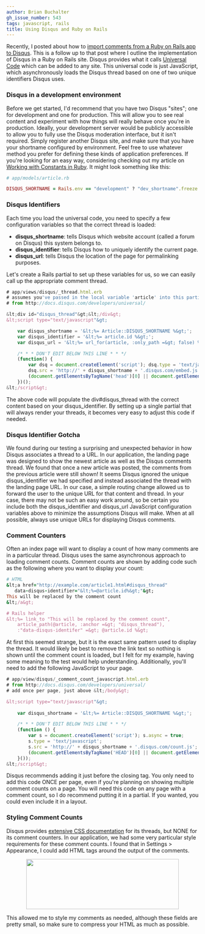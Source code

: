 ```yaml
---
author: Brian Buchalter
gh_issue_number: 543
tags: javascript, rails
title: Using Disqus and Ruby on Rails
---
```




Recently, I posted about how to [import comments from a Ruby on Rails app to Disqus](http://blog.endpoint.com/2011/12/importing-comments-into-disqus-using.html).  This is a follow up to that post where I outline the implementation of Disqus in a Ruby on Rails site.  Disqus provides what it calls [Universal Code](http://docs.disqus.com/developers/universal/) which can be added to any site.  This universal code is just JavaScript, which asynchronously loads the Disqus thread based on one of two unique identifiers Disqus uses.

### Disqus in a development environment

Before we get started, I'd recommend that you have two Disqus "sites"; one for development and one for production.  This will allow you to see real content and experiment with how things will really behave once you're in production.  Ideally, your development server would be publicly accessible to allow you to fully use the Disqus moderation interface, but it isn't required.  Simply register another Disqus site, and make sure that you have your shortname configured by environment.  Feel free to use whatever method you prefer for defining these kinds of application preferences.  If you're looking for an easy way, considering checking out my article on [Working with Constants in Ruby](http://blog.endpoint.com/2011/12/working-with-constants-in-ruby.html).  It might look something like this:

```ruby
# app/models/article.rb

DISQUS_SHORTNAME = Rails.env == "development" ? "dev_shortname".freeze : "production_shortname".freeze

```

### Disqus Identifiers

Each time you load the universal code, you need to specify a few configuration variables so that the correct thread is loaded:

- **disqus_shortname**: tells Disqus which website account (called a forum on Disqus) this system belongs to.
- **disqus_identifier**: tells Disqus how to uniquely identify the current page.
- **disqus_url**: tells Disqus the location of the page for permalinking purposes.

Let's create a Rails partial to set up these variables for us, so we can easily call up the appropriate comment thread.

```javascript
# app/views/disqus/_thread.html.erb
# assumes you've passed in the local variable 'article' into this partial
# from http://docs.disqus.com/developers/universal/

&lt;div id="disqus_thread"&gt;&lt;/div&gt;
&lt;script type="text/javascript"&gt;

    var disqus_shortname = '&lt;%= Article::DISQUS_SHORTNAME %&gt;';
    var disqus_identifier = '&lt;%= article.id %&gt;';
    var disqus_url = '&lt;%= url_for(article, :only_path =&gt; false) %&gt;';

    /* * * DON'T EDIT BELOW THIS LINE * * */
    (function() {
        var dsq = document.createElement('script'); dsq.type = 'text/javascript'; dsq.async = true;
        dsq.src = 'http://' + disqus_shortname + '.disqus.com/embed.js';
        (document.getElementsByTagName('head')[0] || document.getElementsByTagName('body')[0]).appendChild(dsq);
    })();
&lt;/script&gt;
```

The above code will populate the div#disqus_thread with the correct content based on your disqus_identifier. By setting up a single partial that will always render your threads, it becomes very easy to adjust this code if needed.

### Disqus Identifier Gotcha

We found during our testing a surprising and unexpected behavior in how Disqus associates a thread to a URL.  In our application, the landing page was designed to show the newest article as well as the Disqus comments thread.  We found that once a new article was posted, the comments from the previous article were still shown! It seems Disqus ignored the unique disqus_identifier we had specified and instead associated the thread with the landing page URL.  In our case, a simple routing change allowed us to forward the user to the unique URL for that content and thread.  In your case, there may not be such an easy work around, so be certain you include both the disqus_identifier and disqus_url JavaScript configuration variables above to minimize the assumptions Disqus will make.  When at all possible, always use unique URLs for displaying Disqus comments.

### Comment Counters

Often an index page will want to display a count of how many comments are in a particular thread.  Disqus uses the same asynchronous approach to loading comment counts.  Comment counts are shown by adding code such as the following where you want to display your count:

```ruby
# HTML
&lt;a href="http://example.com/article1.html#disqus_thread" 
   data-disqus-identifier="&lt;%=@article.id%&gt;"&gt;
This will be replaced by the comment count
&lt;/a&gt;

# Rails helper
&lt;%= link_to "This will be replaced by the comment count", 
    article_path(@article, :anchor =&gt; "disqus_thread"), 
    :"data-disqus-identifer" =&gt; @article.id %&gt;
```

At first this seemed strange, but it is the exact same pattern used to display the thread.  It would likely be best to remove the link text so nothing is shown until the comment count is loaded, but I felt for my example, having some meaning to the test would help understanding.  Additionally, you'll need to add the following JavaScript to your page.

```javascript
# app/view/disqus/_comment_count_javascript.html.erb
# from http://docs.disqus.com/developers/universal/
# add once per page, just above &lt;/body&gt;

&lt;script type="text/javascript"&gt;
   
    var disqus_shortname = '&lt;%= Article::DISQUS_SHORTNAME %&gt;';

    /* * * DON'T EDIT BELOW THIS LINE * * */
    (function () {
        var s = document.createElement('script'); s.async = true;
        s.type = 'text/javascript';
        s.src = 'http://' + disqus_shortname + '.disqus.com/count.js';
        (document.getElementsByTagName('HEAD')[0] || document.getElementsByTagName('BODY')[0]).appendChild(s);
    }());
&lt;/script&gt;
```

Disqus recommends adding it just before the closing  </body> tag.  You only need to add this code ONCE per page, even if you're planning on showing multiple comment counts on a page.  You will need this code on any page with a comment count, so I do recommend putting it in a partial.  If you wanted, you could even include it in a layout.

### Styling Comment Counts

Disqus provides [extensive CSS documentation](http://docs.disqus.com/help/69/) for its threads, but NONE for its comment counters.  In our application, we had some very particular style requirements for these comment counts.  I found that in Settings > Appearance, I could add HTML tags around the output of the comments.

<div class="separator" style="clear: both; text-align: center;"><a href="/blog/2012/01/14/using-disqus-and-rails/image-0-big.png" imageanchor="1" style="margin-left:1em; margin-right:1em"><img border="0" height="131" src="/blog/2012/01/14/using-disqus-and-rails/image-0.png" width="400"/></a></div>

This allowed me to style my comments as needed, although these fields are pretty small, so make sure to compress your HTML as much as possible.


